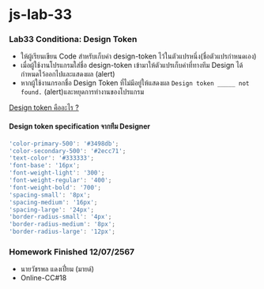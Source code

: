 # js-lab-33
### Lab33 Conditiona: Design Token
- ให้ผู้เรียนเขียน Code สำหรับเก็บค่า design-token ไว้ในตัวแปรหนึ่ง(ชื่อตัวแปรกำหนดเอง)
- เมื่อผู้ใช้งานโปรแกรมใส่ชื่อ design-token เข้ามาให้ตัวแปรเก็บค่าที่ทางทีม Design ได้กำหนดไว้ออกไปและแสดงผล (alert)
- หากผู้ใช้งานกรอกชื่อ Design Token ที่ไม่มีอยู่ให้แสดงผล `Design token _____ not found.`  (alert)และหยุดการทำงานของโปรแกรม

[Design token คืออะไร ?](https://medium.com/kingpowerclick/design-tokens-ep-1-%E0%B8%97%E0%B8%B3%E0%B9%84%E0%B8%9B%E0%B8%97%E0%B8%B3%E0%B9%84%E0%B8%A1-%E0%B8%97%E0%B8%B3%E0%B9%84%E0%B8%9B%E0%B9%80%E0%B8%9E%E0%B8%B7%E0%B9%88%E0%B8%AD%E0%B8%AD%E0%B8%B0%E0%B9%84%E0%B8%A3-be7d91b5d8f2)

#### Design token specification จากทีม Designer
```JavaScript
'color-primary-500': '#3498db';
'color-secondary-500': '#2ecc71';
'text-color': '#333333';
'font-base': '16px';
'font-weight-light': '300';
'font-weight-regular': '400';
'font-weight-bold': '700';
'spacing-small': '8px';
'spacing-medium': '16px';
'spacing-large': '24px';
'border-radius-small': '4px';
'border-radius-medium': '8px';
'border-radius-large': '12px';
```

### Homework Finished 12/07/2567
- นายวัชรพล แดงเปี่ยม (มายด์)
- Online-CC#18